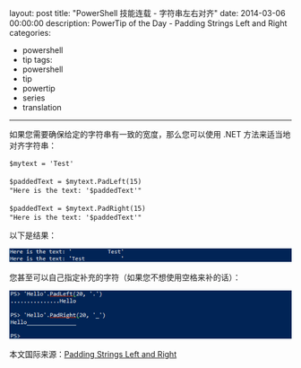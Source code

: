 ﻿layout: post
title: "PowerShell 技能连载 - 字符串左右对齐"
date: 2014-03-06 00:00:00
description: PowerTip of the Day - Padding Strings Left and Right
categories:
- powershell
- tip
tags:
- powershell
- tip
- powertip
- series
- translation
---
如果您需要确保给定的字符串有一致的宽度，那么您可以使用 .NET 方法来适当地对齐字符串：

    $mytext = 'Test'
    
    $paddedText = $mytext.PadLeft(15)
    "Here is the text: '$paddedText'"
    
    $paddedText = $mytext.PadRight(15)
    "Here is the text: '$paddedText'" 

以下是结果：

![](/img/2014-03-06-padding-strings-left-and-right-001.png)

您甚至可以自己指定补充的字符（如果您不想使用空格来补的话）：

![](/img/2014-03-06-padding-strings-left-and-right-002.png)

<!--more-->
本文国际来源：[Padding Strings Left and Right](http://powershell.com/cs/blogs/tips/archive/2014/03/06/padding-strings-left-and-right.aspx)
